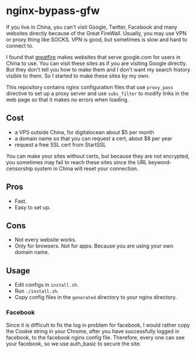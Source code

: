 nginx-bypass-gfw
================

If you live in China, you can't visit Google, Twitter, Facebook and many
websites directly because of the Great FireWall. Usually, you may use VPN
or proxy thing like SOCKS. VPN is good, but sometimes is slow and hard to
connect to.

I found that [greatfire](https://github.com/greatfire/wiki) makes websites
that serve google.com for users in China to use. You can visit these sites
as if you are visiting Google directly. But they don't tell you how to make
them and I don't want my search history visible to them. So I started to
make these sites by my own.

This repository contains nginx configuration files that use `proxy_pass`
directive to set up a proxy server and use `subs_filter` to modify links in
the web page so that it makes no errors when loading.

Cost
----

* a VPS outside China, for digitalocean about $5 per month
* a domain name so that you can request a cert, about $8 per year
* request a free SSL cert from StartSSL

You can make your sites without certs, but because they are not encrypted,
you sometimes may fail to reach these sites since the URL keyword-censorship
system in China will reset your connection.

Pros
----

* Fast.
* Easy to set up.

Cons
----

* Not every website works.
* Only for browsers. Not for apps. Because you are using your own domain name.

Usage
-----

* Edit configs in `install.sh`.
* Run `./install.sh`.
* Copy config files in the `generated` directory to your nginx directory.

### Facebook

Since it is difficult to fix the log in problem for facebook, I would rather
copy the Cookie string in your Chrome, after you have successfully logged in
facebook, to the facebook nginx config file. Therefore, every one can see
your facebook, so we use auth_basic to secure the site.
